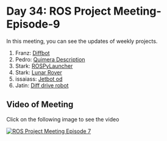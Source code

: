 # Day 34: ROS Project Meeting-Episode-9

In this meeting, you can see the updates of weekly projects.

1. Franz: [Diffbot](https://github.com/fjp/diffbot)
2. Pedro: [Quimera Description](https://github.com/pxalcantara/quimera_robot_description)
4. Stark: [ROSPyLauncher](https://github.com/Shilpaj1994/ROS-Pylauncher)
5. Stark: [Lunar Rover](https://github.com/Shilpaj1994/lunar_rover)
6. issaiass: [Jetbot od](https://github.com/issaiass/jetbot_od)
7. Jatin: [Diff drive robot](https://github.com/jatinarora30/Differential-Vehicle-Visualization)


## Video of Meeting

Click on the following image to see the video

[![ROS Project Meeting Episode 7](https://img.youtube.com/vi/Dbq6gsC1S-w/0.jpg)](https://drive.google.com/file/d/1LxPDo-u5jyCE8eCjQX4jvn7RlT4WfSYQ/view?usp=sharing)

